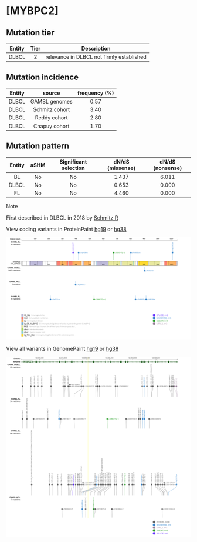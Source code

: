 # [MYBPC2]

## Mutation tier

|Entity|Tier|Description                              |
|:------:|:----:|-----------------------------------------|
|DLBCL |2   |relevance in DLBCL not firmly established|
## Mutation incidence

|Entity|source        |frequency (%)|
|:------:|:--------------:|:-------------:|
|DLBCL |GAMBL genomes |0.57         |
|DLBCL |Schmitz cohort|3.40         |
|DLBCL |Reddy cohort  |2.80         |
|DLBCL |Chapuy cohort |1.70         |

## Mutation pattern

|Entity|aSHM|Significant selection|dN/dS (missense)|dN/dS (nonsense)|
|:------:|:----:|:---------------------:|:----------------:|:----------------:|
|BL    |No  |No                   |1.437           |6.011           |
|DLBCL |No  |No                   |0.653           |0.000           |
|FL    |No  |No                   |4.460           |0.000           |


> [!NOTE]
> First described in DLBCL in 2018 by [Schmitz R](https://pubmed.ncbi.nlm.nih.gov/29641966)


View coding variants in ProteinPaint [hg19](https://www.bcgsc.ca/downloads/morinlab/GAMBL/test/genes/MYBPC2_protein.html)  or [hg38](https://www.bcgsc.ca/downloads/morinlab/GAMBL/test/genes/MYBPC2_protein_hg38.html)

![image](images/proteinpaint/MYBPC2_NM_004533.svg)

View all variants in GenomePaint [hg19](https://www.bcgsc.ca/downloads/morinlab/GAMBL/test/genes/MYBPC2.html)  or [hg38](https://www.bcgsc.ca/downloads/morinlab/GAMBL/test/genes/MYBPC2_hg38.html)

![image](images/proteinpaint/MYBPC2.svg)
